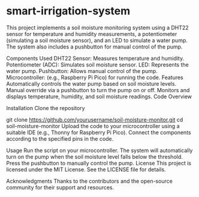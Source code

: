 # smart-irrigation-system

This project implements a soil moisture monitoring system using a DHT22 sensor for temperature and humidity measurements, a potentiometer (simulating a soil moisture sensor), and an LED to simulate a water pump. The system also includes a pushbutton for manual control of the pump.

Components Used
DHT22 Sensor: Measures temperature and humidity.
Potentiometer (ADC): Simulates soil moisture sensor.
LED: Represents the water pump.
Pushbutton: Allows manual control of the pump.
Microcontroller: (e.g., Raspberry Pi Pico) for running the code.
Features
Automatically controls the water pump based on soil moisture levels.
Manual override via a pushbutton to turn the pump on or off.
Monitors and displays temperature, humidity, and soil moisture readings.
Code Overview

Installation
Clone the repository

git clone https://github.com/yourusername/soil-moisture-monitor.git
cd soil-moisture-monitor
Upload the code to your microcontroller using a suitable IDE (e.g., Thonny for Raspberry Pi Pico).
Connect the components according to the specified pins in the code.

Usage
Run the script on your microcontroller.
The system will automatically turn on the pump when the soil moisture level falls below the threshold.
Press the pushbutton to manually control the pump.
License
This project is licensed under the MIT License. See the LICENSE file for details.

Acknowledgments
Thanks to the contributors and the open-source community for their support and resources.
